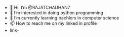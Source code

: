 - 👋 Hi, I’m @RAJATCHAUHAN7
- 👀 I’m interested in doing python programming
- 🌱 I’m currently learning bachlors in computer science
- 📫 How to reach me on my linked in profile
- link-[
](https://www.linkedin.com/in/rajat-chauhan-010475248/)
<!---
RAJATCHAUHAN7/RAJATCHAUHAN7 is a ✨ special ✨ repository because its `README.md` (this file) appears on your GitHub profile.
You can click the Preview link to take a look at your changes.
--->
